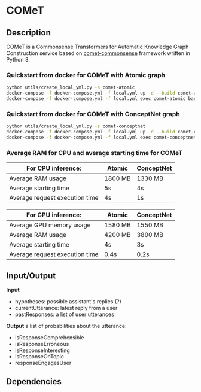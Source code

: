 # COMeT

## Description

COMeT is a Commonsense Transformers for Automatic Knowledge Graph Construction service based
on [comet-commonsense](https://github.com/atcbosselut/comet-commonsense) framework written in Python 3.

### Quickstart from docker for COMeT with Atomic graph

```bash
python utils/create_local_yml.py -s comet-atomic
docker-compose -f docker-compose.yml -f local.yml up -d --build comet-atomic
docker-compose -f docker-compose.yml -f local.yml exec comet-atomic bash test.sh
```

### Quickstart from docker for COMeT with ConceptNet graph

```bash
python utils/create_local_yml.py -s comet-conceptnet
docker-compose -f docker-compose.yml -f local.yml up -d --build comet-conceptnet
docker-compose -f docker-compose.yml -f local.yml exec comet-conceptnet bash test.sh
```

### Average RAM for CPU and average starting time for COMeT

| For CPU inference:             | Atomic  | ConceptNet |
|--------------------------------|---------|------------|
| Average RAM usage              | 1800 MB | 1330 MB    |
| Average starting time          | 5s      | 4s         |
| Average request execution time | 4s      | 1s         |

| For GPU inference:             | Atomic  | ConceptNet |
|--------------------------------|---------|------------|
| Average GPU memory usage       | 1580 MB | 1550 MB    |
| Average RAM usage              | 4200 MB | 3800 MB    |
| Average starting time          | 4s      | 3s         |
| Average request execution time | 0.4s    | 0.2s       |

## Input/Output

**Input** 
- hypotheses: possible assistant's replies (?)
- currentUtterance: latest reply from a user
- pastResponses: a list of user utterances 

**Output**
a list of probabilities about the utterance:
- isResponseComprehensible
- isResponseErroneous
- isResponseInteresting
- isResponseOnTopic
- responseEngagesUser 


## Dependencies
